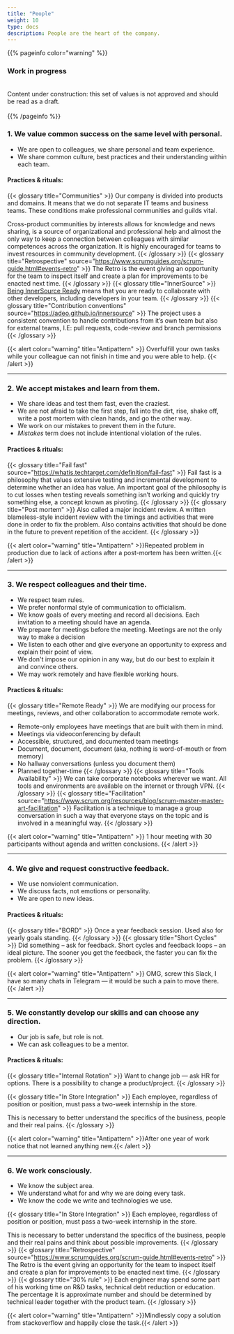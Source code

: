 ```yaml
---
title: "People"
weight: 10
type: docs
description: People are the heart of the company.
---
```


{{% pageinfo color="warning" %}}
<h3>Work in progress</h3><br />
Content under construction: this set of values is not approved and should be read as a draft. <br /><br />
{{% /pageinfo %}}

### 1. We value common success on the same level with personal.

* We are open to colleagues, we share personal and team experience.
* We share common culture, best practices and their understanding within each team.

#### Practices & rituals: 
{{< glossary title="Communities" >}}
Our company is divided into products and domains.
It means that we do not separate IT teams and business teams.
These conditions make professional communities and guilds vital.

Cross-product communities by interests allows for knowledge and news sharing, 
is a source of organizational and professional help and
almost the only way to keep a connection between colleagues with similar competences across the organization.
It is highly encouraged for teams to invest resources in community development.
{{< /glossary >}}
{{< glossary title="Retrospective" source="https://www.scrumguides.org/scrum-guide.html#events-retro" >}}
The Retro is the event giving an opportunity for the team to inspect itself and create a plan for improvements to be enacted next time.
{{< /glossary >}}
{{< glossary title="InnerSource" >}}
[Being InnerSource Ready](https://adeo.github.io/innersource) means that you are ready to collaborate with other developers, including developers in your team.
{{< /glossary >}}
{{< glossary title="Contribution conventions" source="https://adeo.github.io/innersource" >}}
The project uses a consistent convention to handle contributions from it’s own team but also for external teams, I.E: pull requests, code-review and branch permissions
{{< /glossary >}}

{{< alert color="warning" title="Antipattern" >}}
Overfulfill your own tasks while your colleague can not finish in time and you were able to help.
{{< /alert >}}

---

### 2. We accept mistakes and learn from them.

* We share ideas and test them fast, even the craziest.
* We are not afraid to take the first step, fall into the dirt, rise, shake off, write a post mortem with clean hands, and go the other way. 
* We work on our mistakes to prevent them in the future.
* *Mistakes* term does not include intentional violation of the rules. 

#### Practices & rituals: 
{{< glossary title="Fail fast" source="https://whatis.techtarget.com/definition/fail-fast" >}}
Fail fast is a philosophy that values extensive testing and incremental development to determine whether an idea has value. 
An important goal of the philosophy is to cut losses when testing reveals something isn’t working 
and quickly try something else, a concept known as pivoting.
{{< /glossary >}} 
{{< glossary title="Post mortem" >}}
Also called a major incident review.
A written blameless-style incident review with the timings and activities that were done in order to fix the problem. 
Also contains activities that should be done in the future to prevent repetition of the accident.
{{< /glossary >}}

{{< alert color="warning" title="Antipattern" >}}Repeated problem in production due to lack of actions after a post-mortem has been written.{{< /alert >}}

---

### 3. We respect colleagues and their time.

* We respect team rules. 
* We prefer nonformal style of communication to officialism.
* We know goals of every meeting and record all decisions. Each invitation to a meeting should have an agenda.
* We prepare for meetings before the meeting. Meetings are not the only way to make a decision
* We listen to each other and give everyone an opportunity to express and explain their point of view.
* We don't impose our opinion in any way, but do our best to explain it and convince others.
* We may work remotely and have flexible working hours. 

#### Practices & rituals: 

{{< glossary title="Remote Ready" >}}
We are modifying our process for meetings, reviews, and other collaboration to accommodate remote work. 
* Remote-only employees have meetings that are built with them in mind.
* Meetings via videoconferencing by default
* Accessible, structured, and documented team meetings
* Document, document, document (aka, nothing is word-of-mouth or from memory)
* No hallway conversations (unless you document them)
* Planned together-time
{{< /glossary >}}
{{< glossary title="Tools Availability" >}}
We can take corporate notebooks wherever we want. All tools and environments are available on the internet or through VPN.
{{< /glossary >}}
{{< glossary title="Facilitation" source="https://www.scrum.org/resources/blog/scrum-master-master-art-facilitation" >}}
Facilitation is a technique to manage a group conversation in such a way that everyone stays on the topic and is involved in a meaningful way.
{{< /glossary >}}

{{< alert color="warning" title="Antipattern" >}}
1 hour meeting with 30 participants without agenda and written conclusions.
{{< /alert >}}

---

### 4. We give and request constructive feedback.

* We use nonviolent communication.
* We discuss facts, not emotions or personality.
* We are open to new ideas.

#### Practices & rituals: 

{{< glossary title="BORD" >}}
Once a year feedback session. Used also for yearly goals standing.
{{< /glossary >}}
{{< glossary title="Short Cycles" >}}
Did something – ask for feedback.
Short cycles and feedback loops – an ideal picture.
The sooner you get the feedback, the faster you can fix the problem.
{{< /glossary >}}


{{< alert color="warning" title="Antipattern" >}}
OMG, screw this Slack, I have so many chats in Telegram — it would be such a pain to move there.
{{< /alert >}}

---

### 5. We constantly develop our skills and can choose any direction.

* Our job is safe, but role is not.
* We can ask colleagues to be a mentor.

#### Practices & rituals:

{{< glossary title="Internal Rotation" >}}
Want to change job — ask HR for options. There is a possibility to change a product/project.
{{< /glossary >}}

{{< glossary title="In Store Integration" >}}
Each employee, regardless of position or position, must pass a two-week internship in the store.

This is necessary to better understand the specifics of the business, people and their real pains.
{{< /glossary >}}

{{< alert color="warning" title="Antipattern" >}}After one year of work notice that not learned anything new.{{< /alert >}}

---

### 6. We work consciously.

* We know the subject area.
* We understand what for and why we are doing every task.
* We know the code we write and technologies we use.

{{< glossary title="In Store Integration" >}}
Each employee, regardless of position or position, must pass a two-week internship in the store.

This is necessary to better understand the specifics of the business, people and their real pains and think about possible improvements.
{{< /glossary >}}
{{< glossary title="Retrospective" source="https://www.scrumguides.org/scrum-guide.html#events-retro" >}}
The Retro is the event giving an opportunity for the team to inspect itself and create a plan for improvements to be enacted next time.
{{< /glossary >}}
{{< glossary title="30% rule" >}}
Each engineer may spend some part of his working time on R&D tasks, technical debt reduction or education. 
The percentage it is approximate number and should be determined by technical leader together with the product team.
{{< /glossary >}}

{{< alert color="warning" title="Antipattern" >}}Mindlessly copy a solution from stackoverflow and happily close the task.{{< /alert >}}